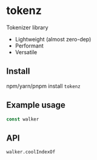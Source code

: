 
# tokenz

Tokenizer library

* Lightweight (almost zero-dep)
* Performant
* Versatile

## Install

npm/yarn/pnpm install `tokenz`

## Example usage

```javascript
const walker
```

## API

`walker.coolIndexOf`

